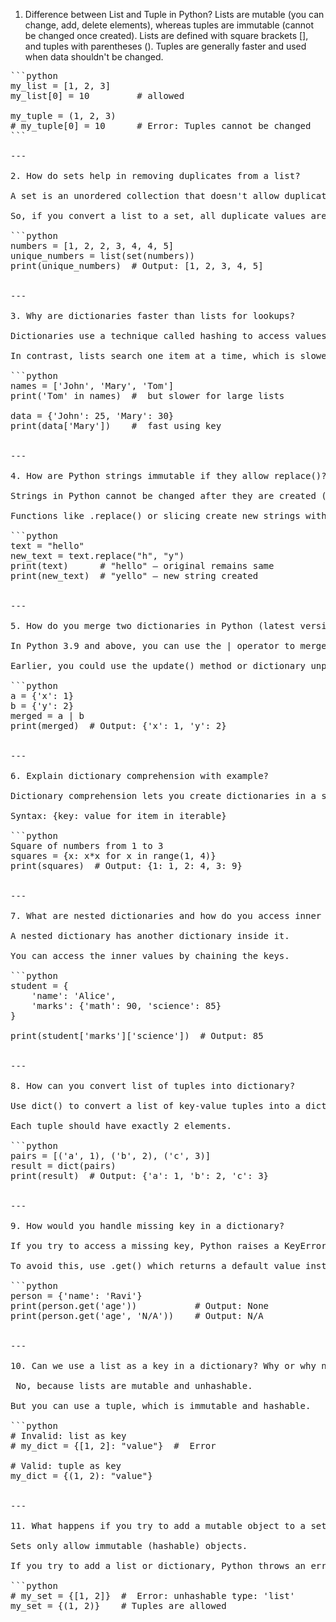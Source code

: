 1. Difference between List and Tuple in Python?
Lists are mutable (you can change, add, delete elements), whereas tuples are immutable (cannot be changed once created).
Lists are defined with square brackets [], and tuples with parentheses ().
Tuples are generally faster and used when data shouldn't be changed.

<pre>
```python
my_list = [1, 2, 3]
my_list[0] = 10         # allowed

my_tuple = (1, 2, 3)
# my_tuple[0] = 10      # Error: Tuples cannot be changed
```

---

2. How do sets help in removing duplicates from a list?

A set is an unordered collection that doesn't allow duplicate elements.

So, if you convert a list to a set, all duplicate values are automatically removed.

```python
numbers = [1, 2, 2, 3, 4, 4, 5]
unique_numbers = list(set(numbers))
print(unique_numbers)  # Output: [1, 2, 3, 4, 5]


---

3. Why are dictionaries faster than lists for lookups?

Dictionaries use a technique called hashing to access values using keys, which makes lookup fast (almost constant time).

In contrast, lists search one item at a time, which is slower if the list is large.

```python
names = ['John', 'Mary', 'Tom']
print('Tom' in names)  #  but slower for large lists

data = {'John': 25, 'Mary': 30}
print(data['Mary'])    #  fast using key


---

4. How are Python strings immutable if they allow replace()?

Strings in Python cannot be changed after they are created (immutable).

Functions like .replace() or slicing create new strings without modifying the original.

```python
text = "hello"
new_text = text.replace("h", "y")
print(text)      # "hello" – original remains same
print(new_text)  # "yello" – new string created


---

5. How do you merge two dictionaries in Python (latest version)?

In Python 3.9 and above, you can use the | operator to merge dictionaries.

Earlier, you could use the update() method or dictionary unpacking.

```python
a = {'x': 1}
b = {'y': 2}
merged = a | b
print(merged)  # Output: {'x': 1, 'y': 2}


---

6. Explain dictionary comprehension with example?

Dictionary comprehension lets you create dictionaries in a short and clean way using loops.

Syntax: {key: value for item in iterable}

```python
Square of numbers from 1 to 3
squares = {x: x*x for x in range(1, 4)}
print(squares)  # Output: {1: 1, 2: 4, 3: 9}


---

7. What are nested dictionaries and how do you access inner values?

A nested dictionary has another dictionary inside it.

You can access the inner values by chaining the keys.

```python
student = {
    'name': 'Alice',
    'marks': {'math': 90, 'science': 85}
}

print(student['marks']['science'])  # Output: 85


---

8. How can you convert list of tuples into dictionary?

Use dict() to convert a list of key-value tuples into a dictionary.

Each tuple should have exactly 2 elements.

```python
pairs = [('a', 1), ('b', 2), ('c', 3)]
result = dict(pairs)
print(result)  # Output: {'a': 1, 'b': 2, 'c': 3}


---

9. How would you handle missing key in a dictionary?

If you try to access a missing key, Python raises a KeyError.

To avoid this, use .get() which returns a default value instead of an error.

```python
person = {'name': 'Ravi'}
print(person.get('age'))           # Output: None
print(person.get('age', 'N/A'))    # Output: N/A


---

10. Can we use a list as a key in a dictionary? Why or why not?

 No, because lists are mutable and unhashable.

But you can use a tuple, which is immutable and hashable.

```python
# Invalid: list as key
# my_dict = {[1, 2]: "value"}  #  Error

# Valid: tuple as key
my_dict = {(1, 2): "value"}     


---

11. What happens if you try to add a mutable object to a set?

Sets only allow immutable (hashable) objects.

If you try to add a list or dictionary, Python throws an error.

```python
# my_set = {[1, 2]}  #  Error: unhashable type: 'list'
my_set = {(1, 2)}    # Tuples are allowed               




